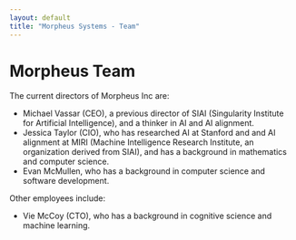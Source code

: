 ```yaml
---
layout: default
title: "Morpheus Systems - Team"
---
```


# Morpheus Team

The current directors of Morpheus Inc are:

* Michael Vassar (CEO), a previous director of SIAI (Singularity Institute for Artificial Intelligence), and a thinker in AI and AI alignment.
* Jessica Taylor (CIO), who has researched AI at Stanford and and AI alignment at MIRI (Machine Intelligence Research Institute, an organization derived from SIAI), and has a background in mathematics and computer science.
* Evan McMullen, who has a background in computer science and software development.

Other employees include:

* Vie McCoy (CTO), who has a background in cognitive science and machine learning.
